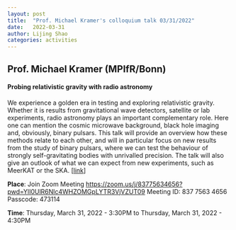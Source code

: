 ```yaml
---
layout: post
title:  "Prof. Michael Kramer's colloquium talk 03/31/2022"
date:   2022-03-31
author: Lijing Shao
categories: activities
---
```


## Prof. Michael Kramer (MPIfR/Bonn)

#### Probing relativistic gravity with radio astronomy

We experience a golden era in testing and exploring relativistic gravity. Whether it is results from gravitational wave detectors, satellite or lab experiments, radio astronomy plays an important complementary role. Here one can mention the cosmic microwave background, black hole imaging and, obviously, binary pulsars. This talk will provide an overview how these methods relate to each other, and will in particular focus on new results from the study of binary pulsars, where we can test the behaviour of strongly self-gravitating bodies with unrivalled precision. The talk will also give an outlook of what we can expect from new experiments, such as MeerKAT or the SKA.
[[link](http://kiaa.pku.edu.cn/info/1024/8170.htm)]

**Place**: Join Zoom Meeting https://zoom.us/j/83775634656?pwd=YlI0UlR6Nlc4WHZOMGpLYTR3VjVZUT09 Meeting ID: 837 7563 4656 Passcode: 473114

**Time**: Thursday, March 31, 2022 - 3:30PM to Thursday, March 31, 2022 - 4:30PM